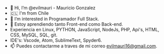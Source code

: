 - 👋 Hi, I’m @evilmauri - Mauricio Gonzalez
- 🇨🇱 I'm from Chile
- 👀 I’m interested in Programador Full Stack.
- 🌱 Estoy aprendiendo tanto Front-end como Back-end.
- Experiencia en Linux, PYTHON, JavaScript, NodeJs, PHP, Api's, HTML, CSS, MySQL, SQL, git.
- IDE's: Vscode, Atom, SublimeText, Spyder6.
- 📫 Puedes contactarme a traves de mi correo evilmauri16@gmail.com.

<!---
evilmauri/evilmauri is a ✨ special ✨ repository because its `README.md` (this file) appears on your GitHub profile.
You can click the Preview link to take a look at your changes.
--->
